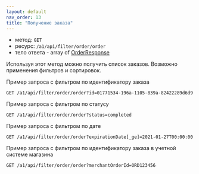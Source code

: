 ```yaml
---
layout: default
nav_order: 13
title: "Получение заказа"
---
```


- метод: `GET`
- ресурс: `/a1/api/filter/order/order`
- тело ответа - array of [OrderResponse](/docs/order-create/#orderresponse)

Используя этот метод можно получить список заказов. Возможно применения фильтров и сортировок.

Пример запроса с фильтром по идентификатору заказа
```
GET /a1/api/filter/order/order?id=01771534-196a-1105-839a-82422289d6d9
```
Пример запроса с фильтром по статусу
```
GET /a1/api/filter/order/order?status=completed
```

Пример запроса с фильтром по дате 
```
GET /a1/api/filter/order/order?expirationDate[_ge]=2021-01-27T00:00:00
```

Пример запроса с фильтром по идентификатору заказа в учетной системе магазина

```
GET /a1/api/filter/order/order?merchantOrderId=ORD123456
```

